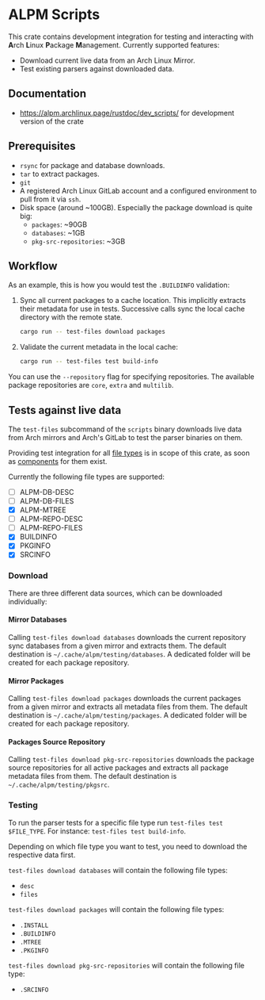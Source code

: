 # ALPM Scripts

This crate contains development integration for testing and interacting with **A**rch **L**inux **P**ackage **M**anagement.
Currently supported features:

- Download current live data from an Arch Linux Mirror.
- Test existing parsers against downloaded data.

## Documentation

- <https://alpm.archlinux.page/rustdoc/dev_scripts/> for development version of the crate

## Prerequisites

- `rsync` for package and database downloads.
- `tar` to extract packages.
- `git`
- A registered Arch Linux GitLab account and a configured environment to pull from it via `ssh`.
- Disk space (around ~100GB). Especially the package download is quite big:
    - `packages`: ~90GB
    - `databases`: ~1GB
    - `pkg-src-repositories`: ~3GB

## Workflow

As an example, this is how you would test the `.BUILDINFO` validation:

1. Sync all current packages to a cache location.
   This implicitly extracts their metadata for use in tests.
   Successive calls sync the local cache directory with the remote state.
   ```sh
   cargo run -- test-files download packages
   ```
1. Validate the current metadata in the local cache:
   ```sh
   cargo run -- test-files test build-info
   ```

You can use the `--repository` flag for specifying repositories. The available package repositories are `core`, `extra` and `multilib`.

## Tests against live data

The `test-files` subcommand of the `scripts` binary downloads live data from Arch mirrors and Arch's GitLab to test the parser binaries on them.

Providing test integration for all [file types] is in scope of this crate, as soon as [components] for them exist.

Currently the following file types are supported:

- [ ] ALPM-DB-DESC
- [ ] ALPM-DB-FILES
- [x] ALPM-MTREE
- [ ] ALPM-REPO-DESC
- [ ] ALPM-REPO-FILES
- [x] BUILDINFO
- [x] PKGINFO
- [x] SRCINFO

<!-- somewhere at the bottom of the file -->

[file types]: ./../README.md#file-types
[components]: ./../README.md#components

### Download

There are three different data sources, which can be downloaded individually:

#### Mirror Databases

Calling `test-files download databases` downloads the current repository sync databases from a given mirror and extracts them.
The default destination is `~/.cache/alpm/testing/databases`. A dedicated folder will be created for each package repository.

#### Mirror Packages

Calling `test-files download packages` downloads the current packages from a given mirror and extracts all metadata files from them.
The default destination is `~/.cache/alpm/testing/packages`. A dedicated folder will be created for each package repository.

#### Packages Source Repository

Calling `test-files download pkg-src-repositories` downloads the package source repositories for all active packages and extracts all package metadata files from them.
The default destination is `~/.cache/alpm/testing/pkgsrc`.

### Testing

To run the parser tests for a specific file type run `test-files test $FILE_TYPE`. For instance: `test-files test build-info`.

Depending on which file type you want to test, you need to download the respective data first.

`test-files download databases` will contain the following file types:

- `desc`
- `files`

`test-files download packages` will contain the following file types:

- `.INSTALL`
- `.BUILDINFO`
- `.MTREE`
- `.PKGINFO`

`test-files download pkg-src-repositories` will contain the following file type:

- `.SRCINFO`
